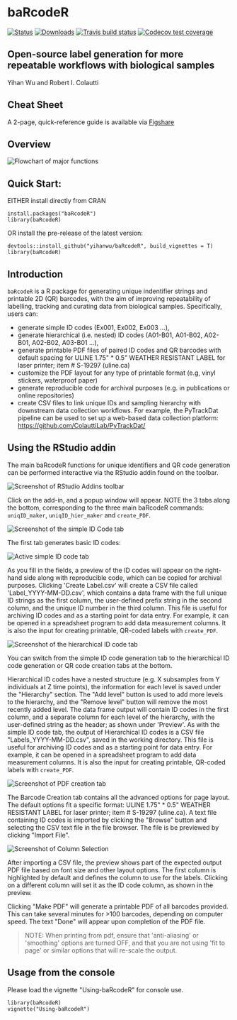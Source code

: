 # baRcodeR
[![Status](https://www.r-pkg.org/badges/version/baRcodeR)](https://cran.r-project.org/web/packages/baRcodeR/index.html)
[![Downloads](https://cranlogs.r-pkg.org/badges/grand-total/baRcodeR)](https://cran.r-project.org/web/packages/baRcodeR/index.html)
[![Travis build status](https://travis-ci.org/yihanwu/baRcodeR.svg?branch=master)](https://travis-ci.org/yihanwu/baRcodeR)
  [![Codecov test coverage](https://codecov.io/gh/yihanwu/baRcodeR/branch/master/graph/badge.svg)](https://codecov.io/gh/yihanwu/baRcodeR?branch=master)

## Open-source label generation for more repeatable workflows with biological samples

Yihan Wu and Robert I. Colautti

## Cheat Sheet

A 2-page, quick-reference guide is available via [Figshare](https://dx.doi.org/10.6084/m9.figshare.7043309)

## Overview

![Flowchart of major functions](man/figures/Flowchart.png)

## Quick Start:

EITHER install directly from CRAN
```
install.packages("baRcodeR")
library(baRcodeR)
```

OR install the pre-release of the latest version:

```
devtools::install_github("yihanwu/baRcodeR", build_vignettes = T)
library(baRcodeR)
```

## Introduction

`baRcodeR` is a R package for generating unique indentifier strings and printable 2D (QR) barcodes, with the aim of improving repeatability of labelling, tracking and curating data from biological samples. Specifically, users can:

* generate simple ID codes (Ex001, Ex002, Ex003 ...),
* generate hierarchical (i.e. nested) ID codes (A01-B01, A01-B02, A02-B01, A02-B02, A03-B01 ...),
* generate printable PDF files of paired ID codes and QR barcodes with default spacing for ULINE 1.75" * 0.5" WEATHER RESISTANT LABEL for laser printer; item # S-19297 (uline.ca)
* customize the PDF layout for any type of printable format (e.g, vinyl stickers, waterproof paper)
* generate reproducible code for archival purposes (e.g. in publications or online repositories)
* create CSV files to link unique IDs and sampling hierarchy with downstream data collection workflows. For example, the PyTrackDat pipeline can be used to set up a web-based data collection platform: https://github.com/ColauttiLab/PyTrackDat/

## Using the RStudio addin 

The main baRcodeR functions for unique identifiers and QR code generation can be performed interactive via the RStudio addin found on the toolbar. 

![Screenshot of RStudio Addins toolbar](man/figures/add-in-screenshot.png)

Click on the add-in, and a popup window will appear. NOTE the 3 tabs along the bottom, corresponding to the three main baRcodeR commands: `uniqID_maker`, `uniqID_hier_maker` and `create_PDF`.

![Screenshot of the simple ID Code tab](man/figures/tab-1-screenshot.png)

The first tab generates basic ID codes:

![Active simple ID code tab](man/figures/tab-1-screenshot-2.png)

As you fill in the fields, a preview of the ID codes will appear on the right-hand side along with reproducible code, which can be copied for archival purposes. Clicking 'Create Label.csv' will create a CSV file called 'Label_YYYY-MM-DD.csv', which contains a data frame with the full unique ID strings as the first column, the user-defined prefix string in the second column, and the unique ID number in the third column. This file is useful for archiving ID codes and as a starting point for data entry. For example, it can be opened in a spreadsheet program to add data measurement columns. It is also the input for creating printable, QR-coded labels with `create_PDF`.

![Screenshot of the hierarchical ID code tab](man/figures/tab-2-screenshot.png)

You can switch from the simple ID code generation tab to the hierarchical ID code generation or QR code creation tabs at the bottom.

Hierarchical ID codes have a nested structure (e.g. X subsamples from Y individuals at Z time points), the information for each level is saved under the "Hierarchy" section. The "Add level" button is used to add more levels to the hierarchy, and the "Remove level" button will remove the most recently added level. The data frame output will contain ID codes in the first column, and a separate column for each level of the hierarchy, with the user-defined string as the header; as shown under 'Preview'. As with the simple ID code tab, the output of Hierarchical ID codes is a CSV file "Labels_YYYY-MM-DD.csv", saved in the working directory. This file is useful for archiving ID codes and as a starting point for data entry. For example, it can be opened in a spreadsheet program to add data measurement columns. It is also the input for creating printable, QR-coded labels with `create_PDF`.

![Screenshot of PDF creation tab](man/figures/tab-3-screenshot.png)

The Barcode Creation tab contains all the advanced options for page layout. The default options fit a specific format: ULINE 1.75" * 0.5" WEATHER RESISTANT LABEL for laser printer; item # S-19297 (uline.ca). A text file containing ID codes is imported by clicking the "Browse" button and selecting the CSV text file in the file browser. The file is be previewed by clicking "Import File". 

![Screenshot of Column Selection](man/figures/tab-3-screenshot-2.png)

After importing a CSV file, the preview shows part of the expected output PDF file based on font size and other layout options. The first column is highlighted by default and defines the column to use for the labels. Clicking on a different column will set it as the ID code column, as shown in the preview.  

Clicking "Make PDF" will generate a printable PDF of all barcodes provided. This can take several minutes for >100 barcodes, depending on computer speed. The text "Done" will appear upon completion of the PDF file.

> NOTE: When printing from pdf, ensure that 'anti-aliasing' or 'smoothing' options are turned OFF, and that you are not using 'fit to page' or similar options that will re-scale the output.

## Usage from the console

Please load the vignette "Using-baRcodeR" for console use.

```
library(baRcodeR)
vignette("Using-baRcodeR")
```

